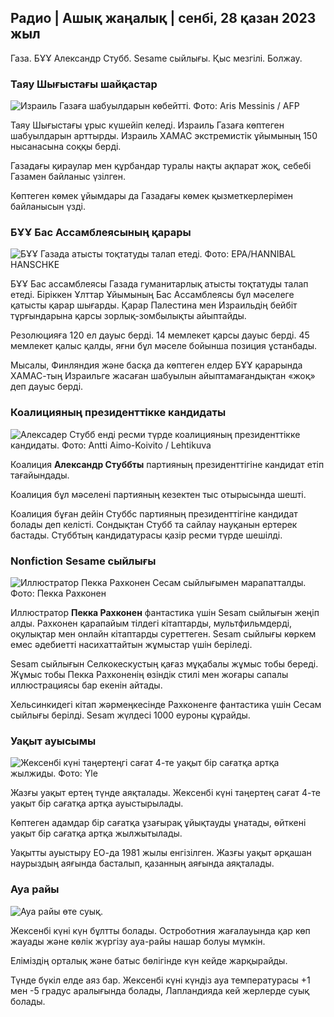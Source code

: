 ## Радио \| Ашық жаңалық \| сенбі, 28 қазан 2023 жыл

Газа. БҰҰ Александр Стубб. Sesame сыйлығы. Қыс мезгілі. Болжау.

### Таяу Шығыстағы шайқастар

![Израиль Газаға шабуылдарын көбейтті. Фото: Aris Messinis / AFP](https://images.cdn.yle.fi/image/upload/c_crop,h_2880,w_5120,x_0,y_531/ar_1.7777777777777777,c_fill,g_faces,w_06d/h_02d.q_auto:eco/f_auto/fl_lossy/v1698410872/39-1192351653bb10bf0b47)

Таяу Шығыстағы ұрыс күшейіп келеді. Израиль Газаға көптеген шабуылдарын арттырды. Израиль ХАМАС экстремистік ұйымының 150 нысанасына соққы берді.

Газадағы қираулар мен құрбандар туралы нақты ақпарат жоқ, себебі Газамен байланыс үзілген.

Көптеген көмек ұйымдары да Газадағы көмек қызметкерлерімен байланысын үзді.

### БҰҰ Бас Ассамблеясының қарары

![БҰҰ Газада атысты тоқтатуды талап етеді. Фото: EPA/HANNIBAL HANSCHKE](https://images.cdn.yle.fi/image/upload/c_crop,h_3150,w_5600,x_0,y_268/ar_1.777777777777777,c_fill,g_faces/6_10h,q_auto:eco/f_auto/fl_lossy/v1698499380/39-1192714653d0ab7d4d4c)

БҰҰ Бас ассамблеясы Газада гуманитарлық атысты тоқтатуды талап етеді. Біріккен Ұлттар Ұйымының Бас Ассамблеясы бұл мәселеге қатысты қарар шығарды. Қарар Палестина мен Израильдің бейбіт тұрғындарына қарсы зорлық-зомбылықты айыптайды.

Резолюцияға 120 ел дауыс берді. 14 мемлекет қарсы дауыс берді. 45 мемлекет қалыс қалды, яғни бұл мәселе бойынша позиция ұстанбады.

Мысалы, Финляндия және басқа да көптеген елдер БҰҰ қарарында ХАМАС-тың Израильге жасаған шабуылын айыптамағандықтан «жоқ» деп дауыс берді.

### Коалицияның президенттікке кандидаты

![Алексадер Стубб енді ресми түрде коалицияның президенттікке кандидаты. Фото: Antti Aimo-Koivito / Lehtikuva](https://images.cdn.yle.fi/image/upload/c_crop,h_2880,w_5120,x_0,y_287/ar_1.777777777777777,c_fill,g_02d/c_fill,g_02d/0/q_auto:eco/f_auto/fl_lossy/v1698494219/39-1192698653cf6c267686)

Коалиция **Александр Стуббты** партияның президенттігіне кандидат етіп тағайындады.

Коалиция бұл мәселені партияның кезектен тыс отырысында шешті.

Коалиция бұған дейін Стуббс партияның президенттігіне кандидат болады деп келісті. Сондықтан Стубб та сайлау науқанын ертерек бастады. Стуббтың кандидатурасы қазір ресми түрде шешілді.

### Nonfiction Sesame сыйлығы

![Иллюстратор Пекка Рахконен Сесам сыйлығымен марапатталды. Фото: Пекка Рахконен](https://images.cdn.yle.fi/image/upload/c_crop,h_861,w_1531,x_2,y_65/ar_1.777777777777777,c_fill,g_faces,h_675,w:1_au/d.eco/f_auto/fl_lossy/v1698504762/39-1192741653d1f5e2611a)

Иллюстратор **Пекка Рахконен** фантастика үшін Sesam сыйлығын жеңіп алды. Рахконен қарапайым тілдегі кітаптарды, мультфильмдерді, оқулықтар мен онлайн кітаптарды суреттеген. Sesam сыйлығы көркем емес әдебиетті насихаттайтын жұмыстар үшін беріледі.

Sesam сыйлығын Селкокескустың қағаз мұқабалы жұмыс тобы береді. Жұмыс тобы Пекка Рахконенің өзіндік стилі мен жоғары сапалы иллюстрациясы бар екенін айтады.

Хельсинкидегі кітап жәрмеңкесінде Рахконенге фантастика үшін Сесам сыйлығы берілді. Sesam жүлдесі 1000 еуроны құрайды.

### Уақыт ауысымы

![Жексенбі күні таңертеңгі сағат 4-те уақыт бір сағатқа артқа жылжиды. Фото: Yle](https://images.cdn.yle.fi/image/upload/c_crop,h_900,w_1600,x_0,y_0/ar_1.7777777777777777,c_fill,g_faces,h_675,w_1200:pr_auto.co/eq/f_auto/fl_lossy/v1603530654/14-svyle-6142553197327452bd)

Жазғы уақыт ертең түнде аяқталады. Жексенбі күні таңертең сағат 4-те уақыт бір сағатқа артқа ауыстырылады.

Көптеген адамдар бір сағатқа ұзағырақ ұйықтауды ұнатады, өйткені уақыт бір сағатқа артқа жылжытылады.

Уақытты ауыстыру ЕО-да 1981 жылы енгізілген. Жазғы уақыт әрқашан наурыздың аяғында басталып, қазанның аяғында аяқталады.

### Ауа райы

![Ауа райы өте суық.](https://images.cdn.yle.fi/image/upload/c_crop,h_1080,w_1919,x_0,y_0/ar_1.777777777777777,c_fill,g_faces,h_67010/d,0/q_auto:eco/f_auto/fl_lossy/v1698504972/39-1192742653d20d3625ce)

Жексенбі күні күн бұлтты болады. Остроботния жағалауында қар көп жауады және көлік жүргізу ауа-райы нашар болуы мүмкін.

Еліміздің орталық және батыс бөлігінде күн кейде жарқырайды.

Түнде бүкіл елде аяз бар. Жексенбі күні күндіз ауа температурасы +1 мен -5 градус аралығында болады, Лапландияда кей жерлерде суық болады.